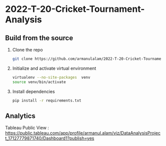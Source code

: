# 2022-T-20-Cricket-Tournament-Analysis

## Build from the source
1. Clone the repo
   ```bash
   git clone https://github.com/armanulalam/2022-T-20-Cricket-Tournament-Analysis.git
   ```
2. Initialize and activate virtual environment
   ```bash
   virtualenv --no-site-packages  venv
   source venv/bin/activate
   ```
3. Install dependencies
   ```bash
   pip install -r requirements.txt
   ```

## Analytics
Tableau Public View : https://public.tableau.com/app/profile/armanul.alam/viz/DataAnalysisProject_17127779871740/Dashboard1?publish=yes

